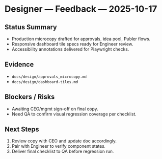 # Designer — Feedback — 2025-10-17

## Status Summary
- Production microcopy drafted for approvals, idea pool, Publer flows.
- Responsive dashboard tile specs ready for Engineer review.
- Accessibility annotations delivered for Playwright checks.

## Evidence
- `docs/design/approvals_microcopy.md`
- `docs/design/dashboard-tiles.md`

## Blockers / Risks
- Awaiting CEO/mgmt sign-off on final copy.
- Need QA to confirm visual regression coverage per checklist.

## Next Steps
1. Review copy with CEO and update doc accordingly.
2. Pair with Engineer to verify component states.
3. Deliver final checklist to QA before regression run.
